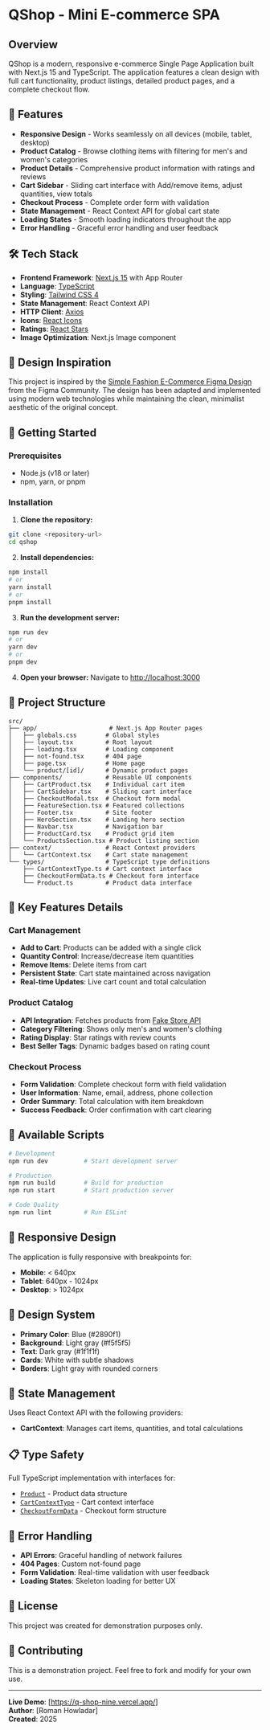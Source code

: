 # QShop - Mini E-commerce SPA

## Overview

QShop is a modern, responsive e-commerce Single Page Application built with Next.js 15 and TypeScript. The application features a clean design with full cart functionality, product listings, detailed product pages, and a complete checkout flow.

## 🌟 Features

- **Responsive Design** - Works seamlessly on all devices (mobile, tablet, desktop)
- **Product Catalog** - Browse clothing items with filtering for men's and women's categories
- **Product Details** - Comprehensive product information with ratings and reviews
- **Cart Sidebar** - Sliding cart interface with Add/remove items, adjust quantities, view totals
- **Checkout Process** - Complete order form with validation
- **State Management** - React Context API for global cart state
- **Loading States** - Smooth loading indicators throughout the app
- **Error Handling** - Graceful error handling and user feedback

## 🛠️ Tech Stack

- **Frontend Framework**: [Next.js 15](https://nextjs.org/) with App Router
- **Language**: [TypeScript](https://www.typescriptlang.org/)
- **Styling**: [Tailwind CSS 4](https://tailwindcss.com/)
- **State Management**: React Context API
- **HTTP Client**: [Axios](https://axios-http.com/)
- **Icons**: [React Icons](https://react-icons.github.io/react-icons/)
- **Ratings**: [React Stars](https://github.com/ekeric13/react-stars)
- **Image Optimization**: Next.js Image component

## 🎨 Design Inspiration

This project is inspired by the [Simple Fashion E-Commerce Figma Design](https://www.figma.com/design/lOFuK94wVdgCY0QVOXpX3a/Simple-Fashion-E-Commerce--Elmore---Community-?node-id=2-2&t=QhJZ4Oc6Ke53CZ4H-0) from the Figma Community. The design has been adapted and implemented using modern web technologies while maintaining the clean, minimalist aesthetic of the original concept.


## 🚀 Getting Started

### Prerequisites

- Node.js (v18 or later)
- npm, yarn, or pnpm

### Installation

1. **Clone the repository:**
```bash
git clone <repository-url>
cd qshop
```

2. **Install dependencies:**
```bash
npm install
# or
yarn install
# or
pnpm install
```

3. **Run the development server:**
```bash
npm run dev
# or
yarn dev
# or
pnpm dev
```

4. **Open your browser:**
Navigate to [http://localhost:3000](http://localhost:3000)

## 📁 Project Structure

```
src/
├── app/                    # Next.js App Router pages
│   ├── globals.css        # Global styles
│   ├── layout.tsx         # Root layout
│   ├── loading.tsx        # Loading component
│   ├── not-found.tsx      # 404 page
│   ├── page.tsx           # Home page
│   └── product/[id]/      # Dynamic product pages
├── components/            # Reusable UI components
│   ├── CartProduct.tsx    # Individual cart item
│   ├── CartSidebar.tsx    # Sliding cart interface
│   ├── CheckoutModal.tsx  # Checkout form modal
│   ├── FeatureSection.tsx # Featured collections
│   ├── Footer.tsx         # Site footer
│   ├── HeroSection.tsx    # Landing hero section
│   ├── Navbar.tsx         # Navigation bar
│   ├── ProductCard.tsx    # Product grid item
│   └── ProductsSection.tsx # Product listing section
├── context/               # React Context providers
│   └── CartContext.tsx    # Cart state management
└── types/                 # TypeScript type definitions
    ├── CartContextType.ts # Cart context interface
    ├── CheckoutFormData.ts # Checkout form interface
    └── Product.ts         # Product data interface
```

## 🎯 Key Features Details

### Cart Management
- **Add to Cart**: Products can be added with a single click
- **Quantity Control**: Increase/decrease item quantities
- **Remove Items**: Delete items from cart
- **Persistent State**: Cart state maintained across navigation
- **Real-time Updates**: Live cart count and total calculation

### Product Catalog
- **API Integration**: Fetches products from [Fake Store API](https://fakestoreapi.com/)
- **Category Filtering**: Shows only men's and women's clothing
- **Rating Display**: Star ratings with review counts
- **Best Seller Tags**: Dynamic badges based on rating count

### Checkout Process
- **Form Validation**: Complete checkout form with field validation
- **User Information**: Name, email, address, phone collection
- **Order Summary**: Total calculation with item breakdown
- **Success Feedback**: Order confirmation with cart clearing

## 🔧 Available Scripts

```bash
# Development
npm run dev          # Start development server

# Production
npm run build        # Build for production
npm run start        # Start production server

# Code Quality
npm run lint         # Run ESLint
```

## 📱 Responsive Design

The application is fully responsive with breakpoints for:
- **Mobile**: < 640px
- **Tablet**: 640px - 1024px  
- **Desktop**: > 1024px

## 🎨 Design System

- **Primary Color**: Blue (#2890f1)
- **Background**: Light gray (#f5f5f5)
- **Text**: Dark gray (#1f1f1f)
- **Cards**: White with subtle shadows
- **Borders**: Light gray with rounded corners

## 🔄 State Management

Uses React Context API with the following providers:
- **CartContext**: Manages cart items, quantities, and total calculations

## 📋 Type Safety

Full TypeScript implementation with interfaces for:
- [`Product`](src/types/Product.ts) - Product data structure
- [`CartContextType`](src/types/CartContextType.ts) - Cart context interface  
- [`CheckoutFormData`](src/types/CheckoutFormData.ts) - Checkout form structure

## 🐛 Error Handling

- **API Errors**: Graceful handling of network failures
- **404 Pages**: Custom not-found page
- **Form Validation**: Real-time validation with user feedback
- **Loading States**: Skeleton loading for better UX

## 📄 License

This project was created for demonstration purposes only.

## 🤝 Contributing

This is a demonstration project. Feel free to fork and modify for your own use.

---

**Live Demo**: [https://q-shop-nine.vercel.app/]  
**Author**: [Roman Howladar]  
**Created**: 2025
